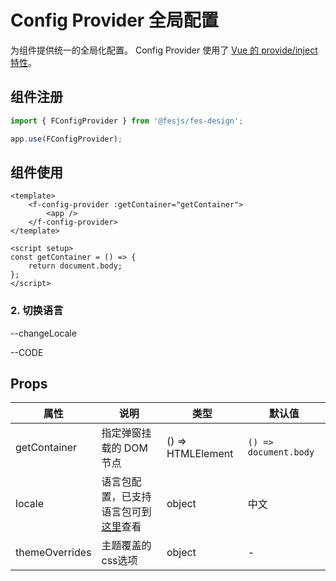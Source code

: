 # Config Provider 全局配置

为组件提供统一的全局化配置。
Config Provider 使用了 [Vue 的 provide/inject 特性](https://v3.vuejs.org/guide/composition-api-provide-inject.html#using-provide)。

## 组件注册

```js
import { FConfigProvider } from '@fesjs/fes-design';

app.use(FConfigProvider);
```

## 组件使用

```vue
<template>
    <f-config-provider :getContainer="getContainer">
        <app />
    </f-config-provider>
</template>

<script setup>
const getContainer = () => {
    return document.body;
};
</script>
```
### 2. 切换语言

--changeLocale

--CODE


## Props

| 属性         | 说明                                                                                                             | 类型              | 默认值                |
| ------------ | ---------------------------------------------------------------------------------------------------------------- | ----------------- | --------------------- |
| getContainer | 指定弹窗挂载的 DOM 节点                                                                                          | () => HTMLElement | `() => document.body` |
| locale       | 语言包配置，已支持语言包可到[这里](https://github.com/WeBankFinTech/fes-design/tree/main/components/locales)查看 | object            | 中文                  |
| themeOverrides       | 主题覆盖的css选项 | object            | -                  |